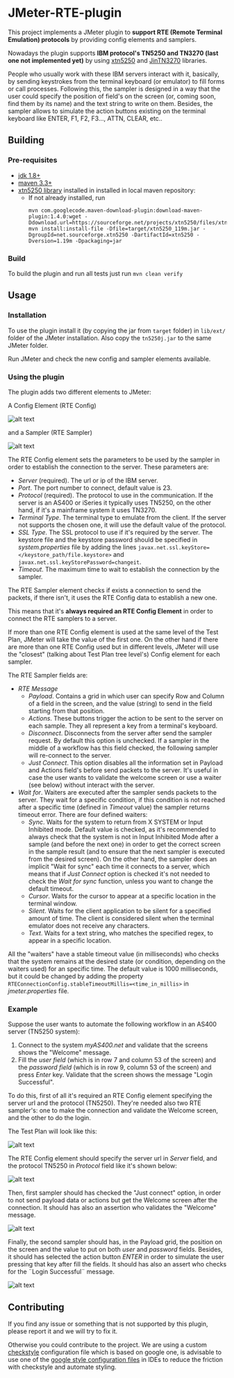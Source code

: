 # JMeter-RTE-plugin

This project implements a JMeter plugin to **support RTE (Remote Terminal Emulation) protocols** by providing config elements and samplers.

Nowadays the plugin supports **IBM protocol's TN5250 and TN3270 (last one not implemented yet)** by using [xtn5250](https://sourceforge.net/projects/xtn5250/) and [JinTN3270](https://sourceforge.net/p/jintn3270/code/HEAD/tree/trunk/) libraries.

People who usually work with these IBM servers interact with it, basically, by sending keystrokes from the terminal keyboard (or emulator) to fill forms or call processes.
Following this, the sampler is designed in a way that the user could specify the position of field's on the screen (or, coming soon, find them by its name) and the text string to write on them. Besides, the sampler allows to simulate the action buttons existing on the terminal keyboard like ENTER, F1, F2, F3..., ATTN, CLEAR, etc..    

## Building

### Pre-requisites

- [jdk 1.8+](http://www.oracle.com/technetwork/java/javase/downloads/index.html)
- [maven 3.3+](https://maven.apache.org/)
- [xtn5250 library](https://sourceforge.net/projects/xtn5250/) installed in installed in local maven repository:
  - If not already installed, run 
    ```
    mvn com.googlecode.maven-download-plugin:download-maven-plugin:1.4.0:wget -Ddownload.url=https://sourceforge.net/projects/xtn5250/files/xtn5250/1.19m/xtn5250_119m.jar
    mvn install:install-file -Dfile=target/xtn5250_119m.jar -DgroupId=net.sourceforge.xtn5250 -DartifactId=xtn5250 -Dversion=1.19m -Dpackaging=jar
    ```
### Build

To build the plugin and run all tests just run `mvn clean verify`

## Usage

### Installation

To use the plugin install it (by copying the jar from `target` folder) in `lib/ext/` folder of the JMeter installation. Also copy the `tn5250j.jar` to the same JMeter folder.

Run JMeter and check the new config and sampler elements available.

### Using the plugin

The plugin adds two different elements to JMeter:

A Config Element (RTE Config)

![alt text](http://gitlab.abstracta.us/BZ/jmeter-rte-plugin/tree/master/readme/RTEConfig.png "RTE Config GUI")

and a Sampler (RTE Sampler)

![alt text](http://gitlab.abstracta.us/BZ/jmeter-rte-plugin/tree/master/readme/RTESampler.png "RTE Sampler GUI")

The RTE Config element sets the parameters to be used by the sampler in order to establish the connection to the server. These parameters are:
- *Server* (required). The url or ip of the IBM server.
- *Port*. The port number to connect, default value is 23.
- *Protocol* (required). The protocol to use in the communication. If the server is an AS400 or iSeries it typically uses TN5250, on the other hand, if it's a mainframe system it uses TN3270.
- *Terminal Type*. The terminal type to emulate from the client. If the server not supports the chosen one, it will use the default value of the protocol.
- *SSL Type*. The SSL protocol to use if it's required by the server. The keystore file and the keystore password should be specified in *system.properties* file by adding the lines `javax.net.ssl.keyStore=</keystore_path/file.keystore>` and `javax.net.ssl.keyStorePassword=changeit`. 
- *Timeout*. The maximum time to wait to establish the connection by the sampler.

The RTE Sampler element checks if exists a connection to send the packets, if there isn't, it uses the RTE Config data to establish a new one.

This means that it's **always required an RTE Config Element** in order to connect the RTE samplers to a server.

If more than one RTE Config element is used at the same level of the Test Plan, JMeter will take the value of the first one. On the other hand if there are more than one RTE Config used but in different levels, JMeter will use the "closest" (talking about Test Plan tree level's) Config element for each sampler.

The RTE Sampler fields are:
- *RTE Message*
  - *Payload*. Contains a grid in which user can specify Row and Column of a field in the screen, and the value (string) to send in the field starting from that position.
  - *Actions*. These buttons trigger the action to be sent to the server on each sample. They all represent a key from a terminal's keyboard.
  - *Disconnect*. Disconnects from the server after send the sampler request. By default this option is unchecked. If a sampler in the middle of a workflow has this field checked, the following sampler will re-connect to the server. 
  - *Just Connect*. This option disables all the information set in Payload and Actions field's before send packets to the server. It's useful in case the user wants to validate the welcome screen or use a waiter (see below) without interact with the server.    
- *Wait for*. Waiters are executed after the sampler sends packets to the server. They wait for a specific condition, if this condition is not reached after a specific time (defined in *Timeout* value) the sampler returns timeout error. There are four defined waiters:
  - *Sync*. Waits for the system to return from X SYSTEM or Input Inhibited mode. Default value is checked, as it's recommended to always check that the system is not in Input Inhibited Mode after a sample (and before the next one) in order to get the correct screen in the sample result (and to ensure that the next sampler is executed from the desired screen). On the other hand, the sampler does an implicit "Wait for sync" each time it connects to a server, which means that if *Just Connect* option is checked it's not needed to check the *Wait for sync* function, unless you want to change the default timeout. 
  - *Cursor*. Waits for the cursor to appear at a specific location in the terminal window.
  - *Silent*. Waits for the client application to be silent for a specified amount of time. The client is considered silent when the terminal emulator does not receive any characters. 
  - *Text*. Waits for a text string, who matches the specified regex, to appear in a specific location.

All the "waiters" have a stable timeout value (in milliseconds) who checks that the system remains at the desired state (or condition, depending on the waiters used) for an specific time. The default value is 1000 milliseconds, but it could be changed by adding the property `RTEConnectionConfig.stableTimeoutMillis=<time_in_millis>` in *jmeter.properties* file.

### Example

Suppose the user wants to automate the following workflow in an AS400 server (TN5250 system):
1. Connect to the system *myAS400.net* and validate that the screens shows the "Welcome" message.
2. Fill the *user field* (which is in row 7 and column 53 of the screen) and the *password field* (which is in row 9, column 53 of the screen) and press *Enter* key. Validate that the screen shows the message "Login Successful".

To do this, first of all it's required an RTE Config element specifying the server url and the protocol (TN5250). They're needed also two RTE sampler's: one to make the connection and validate the Welcome screen, and the other to do the login.

The Test Plan will look like this:

![alt text](http://gitlab.abstracta.us/BZ/jmeter-rte-plugin/tree/master/readme/example_testplan.png "Test Plan")

The RTE Config element should specify the server url in *Server* field, and the protocol TN5250 in *Protocol* field like it's shown below:

![alt text](http://gitlab.abstracta.us/BZ/jmeter-rte-plugin/tree/master/readme/example_RTECongif.png "RTE Config")

Then, first sampler should has checked the "Just connect" option, in order to not send payload data or actions but get the Welcome screen after the connection. It should has also an assertion who validates the "Welcome" message.

![alt text](http://gitlab.abstracta.us/BZ/jmeter-rte-plugin/tree/master/readme/example_RTESampler1.png "RTE Sampler 1")

Finally, the second sampler should has, in the Payload grid, the position on the screen and the value to put on both  *user* and *password* fields. Besides, it should has selected the action button *ENTER* in order to simulate the user pressing that key after fill the fields. It should has also an assert who checks for the ¨Login Successful¨ message.

![alt text](http://gitlab.abstracta.us/BZ/jmeter-rte-plugin/tree/master/readme/example_RTESampler2.png "RTE Sampler 2") 

## Contributing

If you find any issue or something that is not supported by this plugin, please report it and we will try to fix it. 

Otherwise you could contribute to the project. We are using a custom [checkstyle](http://checkstyle.sourceforge.net/index.html) configuration file which is based on google one, is advisable to use one of the [google style configuration files](https://github.com/google/styleguide) in IDEs to reduce the friction with checkstyle and automate styling.